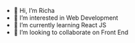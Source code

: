 - 👋 Hi, I’m Richa 
- 👀 I’m interested in Web Development
- 🌱 I’m currently learning React JS
- 💞️ I’m looking to collaborate on Front End

<!---
Ryna88/Ryna88 is a ✨ special ✨ repository because its `README.md` (this file) appears on your GitHub profile.
You can click the Preview link to take a look at your changes.
--->
